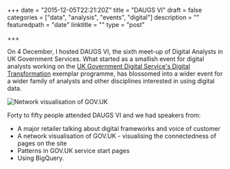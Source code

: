 +++
date = "2015-12-05T22:21:20Z"
title = "DAUGS VI"
draft = false
categories = ["data", "analysis", "events", "digital"]
description = ""
featuredpath = "date"
linktitle = ""
type = "post"

+++

On 4 December, I hosted DAUGS VI, the sixth meet-up of Digital Analysts in UK Government Services. What started as a smallish event for digital analysts working on the [UK Government Digital Service's Digital Transformation](https://www.gov.uk/transformation "UK Government Digital Service's Digital Transformation") exemplar programme, has blossomed into a wider event for a wider family of analysts and other disciplines interested in using digital data.

![Network visualisation of GOV.UK](https://res.cloudinary.com/df1mif8sk/image/upload/v1483137742/hugo/Network_vis_sk765c.jpg)

Forty to fifty people attended DAUGS VI and we had speakers from:

* A major retailer talking about digital frameworks and voice of customer
* A network visualisation of GOV.UK - visualising the connectedness of pages on the site
* Patterns in GOV.UK service start pages
* Using BigQuery.
